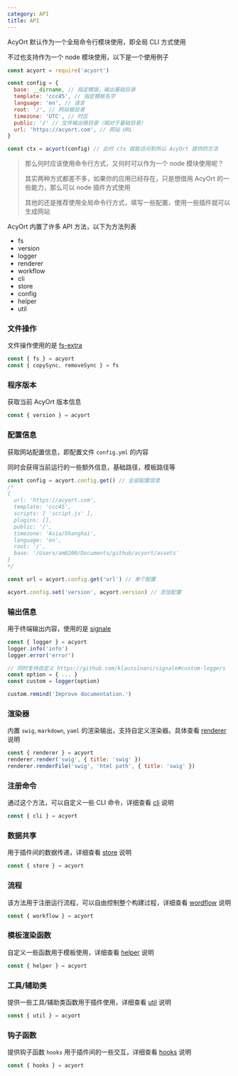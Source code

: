 ```yaml
---
category: API
title: API
---
```


AcyOrt 默认作为一个全局命令行模块使用，即全局 CLI 方式使用

不过也支持作为一个 node 模块使用，以下是一个使用例子

```js
const acyort = require('acyort')

const config = {
  base: __dirname, // 指定模版，输出基础目录
  template: 'ccc45', // 指定模板名字
  language: 'en', // 语言
  root: '/', // 网站根目录
  timezone: 'UTC', // 时区
  public: '/' // 文件输出根目录（相对于基础目录）
  url: 'https://acyort.com', // 网站 URL
}

const ctx = acyort(config) // 此时 ctx 就能访问到所以 AcyOrt 提供的方法
```

> 那么何时应该使用命令行方式，又何时可以作为一个 node 模块使用呢？
>
> 其实两种方式都差不多，如果你的应用已经存在，只是想借用 AcyOrt 的一些能力，那么可以 node 插件方式使用
>
> 其他的还是推荐使用全局命令行方式，填写一些配置，使用一些插件就可以生成网站

AcyOrt 内置了许多 API 方法，以下为方法列表

- fs
- version
- logger
- renderer
- workflow
- cli
- store
- config
- helper
- util

### 文件操作

文件操作使用的是 [fs-extra](https://github.com/jprichardson/node-fs-extra)

```js
const { fs } = acyort
const { copySync, removeSync } = fs
```

### 程序版本

获取当前 AcyOrt 版本信息

```js
const { version } = acyort
```

### 配置信息

获取网站配置信息，即配置文件 `config.yml` 的内容

同时会获得当前运行的一些额外信息，基础路径，模板路径等

```js
const config = acyort.config.get() // 全部配置信息
/*
{
  url: 'https://acyort.com',
  template: 'ccc45',
  scripts: [ 'script.js' ],
  plugins: [],
  public: '/',
  timezone: 'Asia/Shanghai',
  language: 'en',
  root: '/',
  base: '/Users/am0200/Documents/github/acyort/assets'
}
*/

const url = acyort.config.get('url') // 单个配置

acyort.config.set('version', acyort.version) // 添加配置
```

### 输出信息

用于终端输出内容，使用的是 [signale](https://github.com/klaussinani/signale)

```js
const { logger } = acyort
logger.info('info')
logger.error('error')

// 同时支持自定义 https://github.com/klaussinani/signale#custom-loggers
const option = { ... }
const custom = logger(option)

custom.remind('Improve documentation.')
```

### 渲染器

内置 `swig`, `markdown`, `yaml` 的渲染输出，支持自定义渲染器。具体查看 [renderer](/api/renderer/) 说明

```js
const { renderer } = acyort
renderer.render('swig', { title: 'swig' })
renderer.renderFile('swig', 'html path', { title: 'swig' })
```

### 注册命令

通过这个方法，可以自定义一些 CLI 命令，详细查看 [cli](/api/cli/) 说明

```js
const { cli } = acyort
```

### 数据共享

用于插件间的数据传递，详细查看 [store](/api/store/) 说明

```js
const { store } = acyort
```

### 流程

该方法用于注册运行流程，可以自由控制整个构建过程，详细查看 [wordflow](/api/wordflow/) 说明

```js
const { workflow } = acyort
```

### 模板渲染函数

自定义一些函数用于模板使用，详细查看 [helper](/api/helper/) 说明

```js
const { helper } = acyort
```

### 工具/辅助类

提供一些工具/辅助类函数用于插件使用，详细查看 [util](/api/util) 说明

```js
const { util } = acyort
```

### 钩子函数

提供钩子函数 `hooks` 用于插件间的一些交互，详细查看 [hooks](/api/hooks) 说明

```js
const { hooks } = acyort
```
